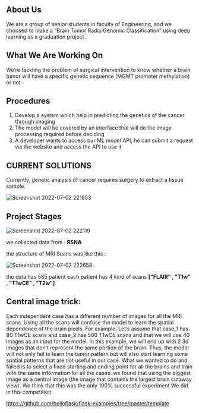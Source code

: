 ## About Us
We are a group of senior students in faculty of Engineering, and we choosed to make a
 “Brain Tumor Radio Genomic Classification” using deep learning as a graduation project .

## What We Are Working On
We’re tackling the problem of surgical intervention to know whether a brain tumor will have a specific genetic sequence
(MGMT promoter methylation) or not

## Procedures
1. Develop a system which help in predicting the genetics of the cancer through imaging
2. The model will be covered by an interface that will do the image processing required before deciding
3. A developer wants to access our ML model API, he can submit a request via the website and access the API to use it

## CURRENT SOLUTIONS

Currently, genetic analysis of cancer requires surgery to extract a tissue sample.

![Screenshot 2022-07-02 221853](https://user-images.githubusercontent.com/57845488/177015076-565988bd-dbe9-45a5-b7fc-96a395852400.png)

## Project Stages
![Screenshot 2022-07-02 222119](https://user-images.githubusercontent.com/57845488/177015124-83315491-7016-43d8-bd32-7f96dbaa9796.png)

we collected data from : **RSNA**

the structure of MRI Scans was like this :

![Screenshot 2022-07-02 222658](https://user-images.githubusercontent.com/57845488/177015289-c2e18eb0-a154-4fb7-9ad3-96a929e4555d.png)

the data has 585 patient each patient has 4 kind of scans **["FLAIR" , "T1w" , "T1wCE" , "T2w"]**

## Central image trick:
Each independent case has a different number of images for all the MRI scans. Using all the scans will confuse the model to learn the spatial dependence of the brain pixels.
For example, Let’s assume that case_1 has 80 T1wCE scans and case_2 has 500 T1wCE scans and that we will use 40 images as an input for the model.
In this example, we will end up with 2 3d images that don’t represent the same portion of the brain. Thus, the model will not only fail to learn the tumor pattern but will also start learning some spatial patterns that are not useful in our case.
What we wanted to do and failed is to select a fixed starting and ending point for all the brains and train with the same information for all the cases.
we found that using the biggest image as a central image (the image that contains the largest brain cutaway view). 
We think that this was the only 100% successful experiment We did in this competition.


https://github.com/helloflask/flask-examples/tree/master/template
